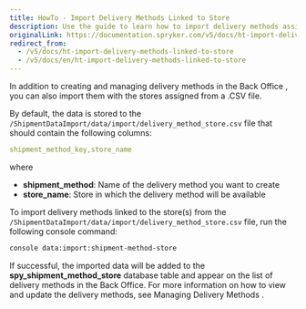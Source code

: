 ```yaml
---
title: HowTo - Import Delivery Methods Linked to Store
description: Use the guide to learn how to import delivery methods assigned to specific stores in the Back Office.
originalLink: https://documentation.spryker.com/v5/docs/ht-import-delivery-methods-linked-to-store
redirect_from:
  - /v5/docs/ht-import-delivery-methods-linked-to-store
  - /v5/docs/en/ht-import-delivery-methods-linked-to-store
---
```


In addition to creating and managing delivery methods in the Back Office <!-- link -->, you can also import them with the stores assigned from a .CSV file. 

By default, the data is stored to the `/ShipmentDataImport/data/import/delivery_method_store.csv` file that should contain the following columns:

```yaml
shipment_method_key,store_name
```

where

* **shipment_method**: Name of the delivery method you want to create
* **store_name**: Store in which the delivery method will be available

To import delivery methods linked to the store(s) from the `/ShipmentDataImport/data/import/delivery_method_store.csv` file, run the following console command:

```bash
console data:import:shipment-method-store
```

If successful, the imported data will be added to the **spy_shipment_method_store** database table and appear on the list of delivery methods in the Back Office. For more information on how to view and update the delivery methods, see Managing Delivery Methods <!-- link -->.
